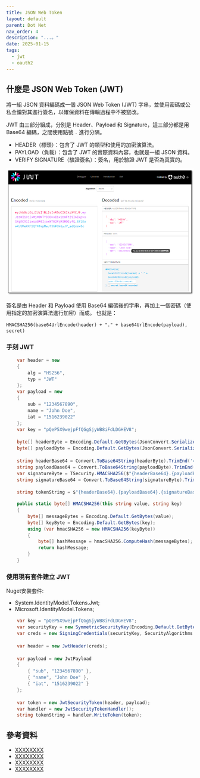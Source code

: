 ```yaml
---
title: JSON Web Token
layout: default
parent: Dot Net
nav_order: 4
description: "...。"
date: 2025-01-15
tags:
  - jwt
  - oauth2
---
```

## 什麼是 JSON Web Token (JWT)

將一組 JSON 資料編碼成一個 JSON Web Token (JWT) 字串，並使用密碼或公私金鑰對其進行簽名，以確保資料在傳輸過程中不被竄改。

JWT 由三部分組成，分別是 Header、Payload 和 Signature，這三部分都是用 Base64 編碼，之間使用點號 `.` 進行分隔。

- HEADER（標頭）：包含了 JWT 的類型和使用的加密演算法。
- PAYLOAD（負載）：包含了 JWT 的實際資料內容，也就是一組 JSON 資料。
- VERIFY SIGNATURE（驗證簽名）：簽名，用於驗證 JWT 是否為真實的。

![Jwt](images/jwt.png)

簽名是由 Header 和 Payload 使用 Base64 編碼後的字串，再加上一個密碼（使用指定的加密演算法進行加密）而成。
也就是：
```
HMACSHA256(base64UrlEncode(header) + "." + base64UrlEncode(payload), secret)
```

### 手刻 JWT

```csharp
    var header = new
    {
        alg = "HS256",
        typ = "JWT"
    };
    var payload = new
    {
        sub = "1234567890",
        name = "John Doe",
        iat = "1516239022"
    };
    var key = "pQeP5X9wejpFfQGgSjyWB8iFdLDGHEV8";

    byte[] headerByte = Encoding.Default.GetBytes(JsonConvert.SerializeObject(header));
    byte[] payloadByte = Encoding.Default.GetBytes(JsonConvert.SerializeObject(payload));

    string headerBase64 = Convert.ToBase64String(headerByte).TrimEnd('=');
    string payloadBase64 = Convert.ToBase64String(payloadByte).TrimEnd('=');
    var signatureByte = TSecurity.HMACSHA256($"{headerBase64}.{payloadBase64}", key);
    string signatureBase64 = Convert.ToBase64String(signatureByte).TrimEnd('=');

    string tokenString = $"{headerBase64}.{payloadBase64}.{signatureBase64}";
```
```csharp
    public static byte[] HMACSHA256(this string value, string key)
    {
        byte[] messageBytes = Encoding.Default.GetBytes(value);
        byte[] keyByte = Encoding.Default.GetBytes(key);
        using (var hmacSHA256 = new HMACSHA256(keyByte))
        {
            byte[] hashMessage = hmacSHA256.ComputeHash(messageBytes);
            return hashMessage;
        }
    }
```

### 使用現有套件建立 JWT
Nuget安裝套件:
- System.IdentityModel.Tokens.Jwt;
- Microsoft.IdentityModel.Tokens;

```csharp
    var key = "pQeP5X9wejpFfQGgSjyWB8iFdLDGHEV8";
    var securityKey = new SymmetricSecurityKey(Encoding.Default.GetBytes(key));
    var creds = new SigningCredentials(securityKey, SecurityAlgorithms.HmacSha256);

    var header = new JwtHeader(creds);

    var payload = new JwtPayload
    {
        { "sub", "1234567890" },
        { "name", "John Doe" },
        { "iat", "1516239022" }
    };

    var token = new JwtSecurityToken(header, payload);
    var handler = new JwtSecurityTokenHandler();
    string tokenString = handler.WriteToken(token);
```



## 參考資料
- <a target="_blank" href="">XXXXXXXX</a>
- <a target="_blank" href="">XXXXXXXX</a>
- <a target="_blank" href="">XXXXXXXX</a>
- <a target="_blank" href="">XXXXXXXX</a>